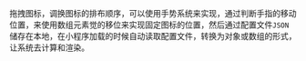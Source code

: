拖拽图标，调换图标的排布顺序，可以使用手势系统来实现，通过判断手指的移动位置，来使用数组元素觉的移位来实现固定图标的位置，然后通过配置文件`JSON`储存在本地，在小程序加载的时候自动读取配置文件，转换为对象或数组的形式，让系统去计算和渲染。